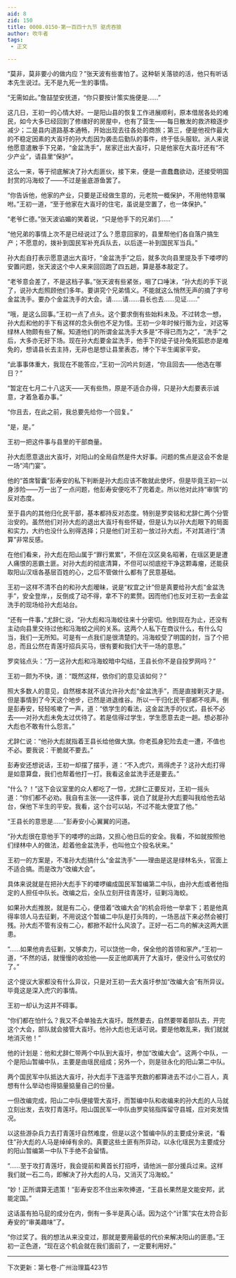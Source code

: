 ```yaml
---
aid: 8
zid: 150
title: 0008.0150-第一百四十九节 驱虎吞狼
author: 吹牛者
tags: 
 - 正文

---
```




“莫非，莫非要小的做内应？”张天波有些害怕了。这种斩关落锁的活，他只有听话本先生说过。无不是九死一生的事情。

“无需如此。”詹喆堃安抚道，“你只要按计策实施便是……”

这几日，王初一的心情大好。一是阳山县的恢复工作进展顺利，原本借居各处的难民，如今大多已经回到了修缮好的房屋中，也有了营生――每日散发的救济粮逐步减少；二是县内道路基本通畅，开始出现去往各处的商旅；第三，便是他视作最大的不稳定因素的大崀圩的孙大彪因为袭击后勤队的事件，终于低头服软。派人来说他愿意遣散手下兄弟，“金盆洗手”，居家迁出大崀圩，只是他家在大崀圩还有“不少产业”，请县里“保护”。

这么一来，等于彻底解决了孙大彪匪伙，接下来，便是一直蠢蠢欲动，还接受明国封赏的冯海蛟了――不过是釜底游鱼罢了。

“你告诉他，他家的产业，只要是正经做生意的，元老院一概保护，不用他特意嘱咐。”王初一道，“至于他家在大崀圩的住宅，虽说是空置了，也一体保护。”

“老爷仁德。”张天波谄媚的笑着说，“只是他手下的兄弟们……”

“他兄弟的事情上次不是已经说过了么？愿意回家的，县里帮他们各自落户搞生产；不愿意的，拨补到国民军补充兵队去，以后逐一补到国民军当兵。”

孙大彪自打表示愿意退出大崀圩，“金盆洗手”之后，就多次向县里提及手下喽啰的安置问题，张天波这个中人来来回回跑了四五趟，算是基本敲定了。

“老爷意会差了，不是这档子事。”张天波有些紧张，咽了口唾沫，“孙大彪的手下说了，说孙大彪照顾他们多年。要讲究个兄弟情义。不能就这么悄然无声的摘了字号金盆洗手。要办个金盆洗手的大会。请……请……县长也去……见证……”

“哦，是这么回事。”王初一点了点头。这个要求倒有些始料未及。不过转念一想，孙大彪和他的手下有这样的念头倒也不足为怪。王初一少年时候行贩为业，对这等绿林人物颇有些了解。知道他们的所谓金盆洗手大多是“不得已而为之”，“洗手”之后，大多亦无好下场。现在孙大彪要金盆洗手，他手下的徒子徒孙兔死狐悲亦是难免的，想请县长去主持，无非也是想让县里表态，博个下半生阖家平安。

“此事事体重大，我现在不能答应，”王初一沉吟片刻道，“你且回去――他选在哪日？”

“暂定在七月二十八这天――天有些热，原是不适合办得，只是孙大彪要表示诚意，才着急着办事。”

“你且去，在此之前，我总要先给你一个回复。”

“是，是。”

王初一把这件事与县里的干部商量。

孙大彪愿意退出大崀圩，对阳山的全局自然是件大好事。问题的焦点是这会不舍是一场“鸿门宴”。

他的“首席智囊”彭寿安的私下判断是孙大彪应该不敢就此使坏，但是毕竟王初一以身涉险――万一出了一点问题，他彭寿安便吃不了兜着走。所以他对此持“审慎”的反对态度。

至于县内的其他归化民干部，基本都持反对态度。特别是罗奕铭和尤辞仁两个分管治安的。虽然他们对孙大彪的退出大崀圩有些怀疑，但是认为以孙大彪眼下的局面和实力，大约也没什么别得选择；只是他们对王初一放过孙大彪，不对其进行“清算”非常反感。

在他们看来，孙大彪在阳山属于“罪行累累”，不但在汉区臭名昭著，在瑶区更是遭人痛恨的恶霸土匪。对孙大彪的彻底清算，不但可以彻底挖干净这颗毒瘤，还能获取阳山汉瑶各基层百姓的心，之后不管做什么都有了民意基础。

王初一这样不清不白的和孙大彪暧昧，说是“权宜之计”但是真要给孙大彪“金盆洗手”，安全登岸，，反倒成了动不得，拿不下的累赘。因而他们也反对王初一去金盆洗手的现场给孙大彪站台。

“还有一件事，”尤辞仁说，“孙大彪和冯海蛟往来十分密切。他到现在为止，还没有主动向县里交待过他和冯海蛟之间的关系。这两个人私下在商议什么，有什么勾当，我们一无所知。可是有一点我们是很清楚的。冯海蛟受了明国的封，当了个把总，而且公然在青莲圩招兵买马，很有要和我们大干一场的意思。”

罗奕铭点头：“万一这孙大彪和冯海蛟暗中勾结，王县长你不是自投罗网吗？”

王初一颇为不快，道：“既然这样，依你们的意见该如何？”

照大多数人的意见，自然根本就不该允许孙大彪“金盆洗手”，而是直接剿灭才是。但是事情到了今天这个地步，已然是进退维谷。所以一干归化民干部都不吱声。倒是彭寿安，轻轻咳嗽了一声，道：“依学生的看法，这金盆洗手的仪式，县长不必去――对孙大彪未免太过优待了。若是信得过学生，学生愿意去走一趟。想必那孙大彪也不敢有什么怨言。”

尤辞仁说：“他孙大彪就指着王县长给他做大旗。你老孤身犯险去走一遭，不值也不必。要我说：干脆就不要去。”

彭寿安还想说话，王初一却摆了摆手，道：“不入虎穴，焉得虎子？这孙大彪打得是如意算盘，我们也帮着他打一打。我看这金盆洗手还是要去。”

“什么？！”这下会议室里的众人都吃了一惊，尤辞仁正要反对，王初一摇头道：“你们都不必劝。我自有主张――这件事，说白了就是孙大彪要叫我给他去站台，保他下半生的平安。我看，这个台可以站，不过不能太便宜了他。”

“王县长的意思是……”彭寿安小心翼翼的问道。

“孙大彪很在意他手下的喽啰的出路，又担心他日后的安全。我看，不如就按照他们绿林中人的做法，趁着他金盆洗手，也叫他立个投名状来。”

王初一的方案是，不准孙大彪搞什么“金盆洗手”――理由是这是绿林名头，官面上不适合搞。而是改为“改编大会”。

具体来说就是在把孙大彪手下的喽啰编成国民军暂编第二中队，由孙大彪或者他指定的人担任中队长。改编之后，全队立刻开往青莲圩，征剿冯海蛟。

如果孙大彪推脱，就是有二心，便借着“改编大会”的机会将他一举拿下；若是他真得率领人马去征剿，不用说这个暂编二中队是打头阵的，一场恶战下来必然会被打残。孙大彪不管有没有二心，都掀不起什么风浪了。正好一石二鸟的解决这两大匪患。

“……如果他肯去征剿，又够卖力，可以饶他一命，保全他的首领和家产。”王初一道，“不然的话，就慢慢的收拾他――反正他即离开了大崀圩，便没什么可依仗的了。”

这个提议大家都没有什么异议，只是对王初一去大崀圩参加“改编大会”有所异议。毕竟这是深入虎穴的事情。

王初一却认为这并不碍事。

“你们都在怕什么？我又不会单独去大崀圩。既然要去，自然要带着部队去，开完这个大会，部队就会接管大崀圩。他孙大彪也无话可说。要是他敢乱来，我们就就地消灭他！”

他的计划是：他和尤辞仁带两个中队到大崀圩，参加“改编大会”。这两个中队，一个是阳山暂编中队，主要是由瑶民组成；另外一个，则是驻永化的阳山第二中队。

两个国民军中队抵达大崀圩，孙大彪手下连滥竽充数的都算进去不过小二百人，真想有什么举动也得掂量掂量自己的份量。

一但改编完成，阳山二中队便接管大崀圩，而暂编中队和收编来的孙大彪的人马就立刻出发，去攻打青莲圩。阳山国民军一中队由罗奕铭指挥留守县城，应对突发情况。

以这些游杂兵力去打青莲圩自然难度，但是以这个暂编中队的主要成分来说，“看住”孙大彪的人马是绰绰有余的。真要这些土匪有所异动，以永化瑶民为主要成分的阳山暂编第一中队下手绝不会留情。

“……至于攻打青莲圩，我会提前和黄首长打招呼，请他派一部分援兵过来。这样我们就一石二鸟，即解决了孙大彪的人马，又消灭了冯海蛟。”

“妙！正所谓算无遗策！”彭寿安忍不住出来吹捧道，“王县长果然是文能安邦，武能定国。”

这话虽有拍马屁的成分在内，倒有一多半是真心话。因为这个“计策”实在太符合彭寿安的“审美趣味”了。

“你过奖了。我的想法从来没变过，那就是要用最低的代价来解决阳山的匪患。”王初一正色道，“现在这个机会就在我们面前了，一定要利用好。”

--------------------------------------------

下次更新：第七卷-广州治理篇423节



